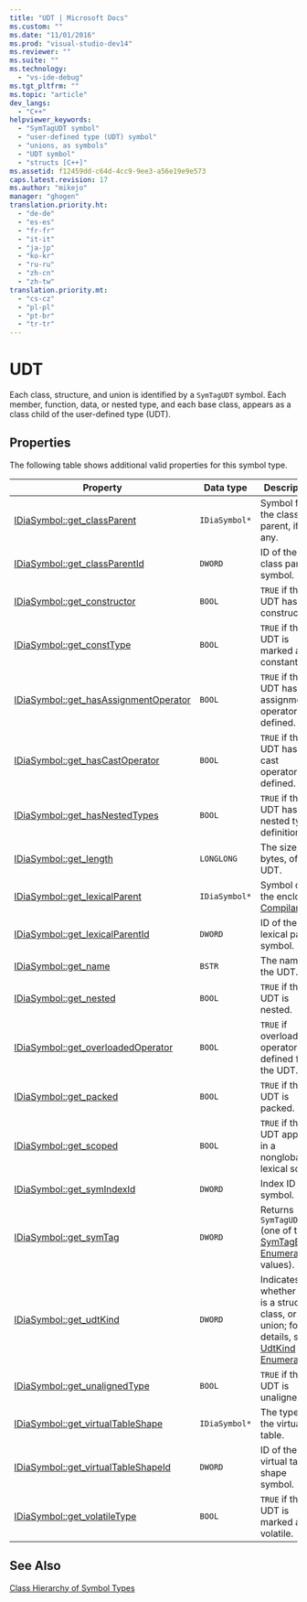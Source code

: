 ```yaml
---
title: "UDT | Microsoft Docs"
ms.custom: ""
ms.date: "11/01/2016"
ms.prod: "visual-studio-dev14"
ms.reviewer: ""
ms.suite: ""
ms.technology: 
  - "vs-ide-debug"
ms.tgt_pltfrm: ""
ms.topic: "article"
dev_langs: 
  - "C++"
helpviewer_keywords: 
  - "SymTagUDT symbol"
  - "user-defined type (UDT) symbol"
  - "unions, as symbols"
  - "UDT symbol"
  - "structs [C++]"
ms.assetid: f12459dd-c64d-4cc9-9ee3-a56e19e9e573
caps.latest.revision: 17
ms.author: "mikejo"
manager: "ghogen"
translation.priority.ht: 
  - "de-de"
  - "es-es"
  - "fr-fr"
  - "it-it"
  - "ja-jp"
  - "ko-kr"
  - "ru-ru"
  - "zh-cn"
  - "zh-tw"
translation.priority.mt: 
  - "cs-cz"
  - "pl-pl"
  - "pt-br"
  - "tr-tr"
---
```

# UDT
Each class, structure, and union is identified by a `SymTagUDT` symbol. Each member, function, data, or nested type, and each base class, appears as a class child of the user-defined type (UDT).  
  
## Properties  
 The following table shows additional valid properties for this symbol type.  
  
|Property|Data type|Description|  
|--------------|---------------|-----------------|  
|[IDiaSymbol::get_classParent](../../debugger/debug-interface-access/idiasymbol-get-classparent.md)|`IDiaSymbol*`|Symbol for the class parent, if any.|  
|[IDiaSymbol::get_classParentId](../../debugger/debug-interface-access/idiasymbol-get-classparentid.md)|`DWORD`|ID of the class parent symbol.|  
|[IDiaSymbol::get_constructor](../../debugger/debug-interface-access/idiasymbol-get-constructor.md)|`BOOL`|`TRUE` if the UDT has a constructor.|  
|[IDiaSymbol::get_constType](../../debugger/debug-interface-access/idiasymbol-get-consttype.md)|`BOOL`|`TRUE` if the UDT is marked as constant.|  
|[IDiaSymbol::get_hasAssignmentOperator](../../debugger/debug-interface-access/idiasymbol-get-hasassignmentoperator.md)|`BOOL`|`TRUE` if the UDT has any assignment operators defined.|  
|[IDiaSymbol::get_hasCastOperator](../../debugger/debug-interface-access/idiasymbol-get-hascastoperator.md)|`BOOL`|`TRUE` if the UDT has any cast operators defined.|  
|[IDiaSymbol::get_hasNestedTypes](../../debugger/debug-interface-access/idiasymbol-get-hasnestedtypes.md)|`BOOL`|`TRUE` if the UDT has nested type definitions.|  
|[IDiaSymbol::get_length](../../debugger/debug-interface-access/idiasymbol-get-length.md)|`LONGLONG`|The size, in bytes, of the UDT.|  
|[IDiaSymbol::get_lexicalParent](../../debugger/debug-interface-access/idiasymbol-get-lexicalparent.md)|`IDiaSymbol*`|Symbol of the enclosing [Compiland](../../debugger/debug-interface-access/compiland.md).|  
|[IDiaSymbol::get_lexicalParentId](../../debugger/debug-interface-access/idiasymbol-get-lexicalparentid.md)|`DWORD`|ID of the lexical parent symbol.|  
|[IDiaSymbol::get_name](../../debugger/debug-interface-access/idiasymbol-get-name.md)|`BSTR`|The name of the UDT.|  
|[IDiaSymbol::get_nested](../../debugger/debug-interface-access/idiasymbol-get-nested.md)|`BOOL`|`TRUE` if the UDT is nested.|  
|[IDiaSymbol::get_overloadedOperator](../../debugger/debug-interface-access/idiasymbol-get-overloadedoperator.md)|`BOOL`|`TRUE` if overloaded operators are defined for the UDT.|  
|[IDiaSymbol::get_packed](../../debugger/debug-interface-access/idiasymbol-get-packed.md)|`BOOL`|`TRUE` if the UDT is packed.|  
|[IDiaSymbol::get_scoped](../../debugger/debug-interface-access/idiasymbol-get-scoped.md)|`BOOL`|`TRUE` if the UDT appears in a nonglobal lexical scope.|  
|[IDiaSymbol::get_symIndexId](../../debugger/debug-interface-access/idiasymbol-get-symindexid.md)|`DWORD`|Index ID of symbol.|  
|[IDiaSymbol::get_symTag](../../debugger/debug-interface-access/idiasymbol-get-symtag.md)|`DWORD`|Returns `SymTagUDT` (one of the [SymTagEnum Enumeration](../../debugger/debug-interface-access/symtagenum.md) values).|  
|[IDiaSymbol::get_udtKind](../../debugger/debug-interface-access/idiasymbol-get-udtkind.md)|`DWORD`|Indicates whether this is a structure, class, or union; for details, see [UdtKind Enumeration](../../debugger/debug-interface-access/udtkind.md).|  
|[IDiaSymbol::get_unalignedType](../../debugger/debug-interface-access/idiasymbol-get-unalignedtype.md)|`BOOL`|`TRUE` if the UDT is unaligned.|  
|[IDiaSymbol::get_virtualTableShape](../../debugger/debug-interface-access/idiasymbol-get-virtualtableshape.md)|`IDiaSymbol*`|The type of the virtual table.|  
|[IDiaSymbol::get_virtualTableShapeId](../../debugger/debug-interface-access/idiasymbol-get-virtualtableshapeid.md)|`DWORD`|ID of the virtual table shape symbol.|  
|[IDiaSymbol::get_volatileType](../../debugger/debug-interface-access/idiasymbol-get-volatiletype.md)|`BOOL`|`TRUE` if the UDT is marked as volatile.|  
  
## See Also  
 [Class Hierarchy of Symbol Types](../../debugger/debug-interface-access/class-hierarchy-of-symbol-types.md)